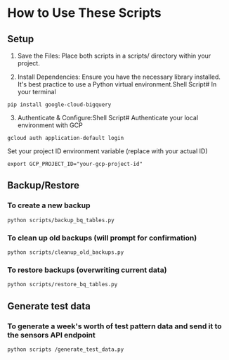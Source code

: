 # How to Use These Scripts

## Setup
1. Save the Files: Place both scripts in a scripts/ directory within your project.

2. Install Dependencies: Ensure you have the necessary library installed. It's best practice to use a Python virtual environment.Shell Script# In your terminal
```
pip install google-cloud-bigquery
```

3. Authenticate & Configure:Shell Script# Authenticate your local environment with GCP
```
gcloud auth application-default login
```

Set your project ID environment variable (replace with your actual ID)
```
export GCP_PROJECT_ID="your-gcp-project-id"
```

## Backup/Restore
### To create a new backup
```
python scripts/backup_bq_tables.py
```

### To clean up old backups (will prompt for confirmation)
```
python scripts/cleanup_old_backups.py
```
### To restore backups (overwriting current data)
```
python scripts/restore_bq_tables.py
```

## Generate test data
### To generate a week's worth of test pattern data and send it to the sensors API endpoint
```
python scripts /generate_test_data.py
```